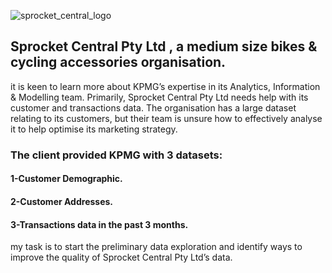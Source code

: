 ![sprocket_central_logo](https://user-images.githubusercontent.com/74540804/190919418-f90b3ea5-219e-4409-96d7-d51200775a3a.png)




## Sprocket Central Pty Ltd , a medium size bikes & cycling accessories organisation.
it is keen to learn more about KPMG’s expertise in its Analytics, Information & Modelling team. 
Primarily, Sprocket Central Pty Ltd needs help with its customer and transactions data. The organisation has a large dataset relating to its customers, but their team is unsure how to effectively analyse it to help optimise its marketing strategy. 

### The client provided KPMG with 3 datasets:
  #### 1-Customer Demographic.
  #### 2-Customer Addresses.
  #### 3-Transactions data in the past 3 months.
  
  my task is to start the preliminary data exploration and identify ways to improve the quality of Sprocket Central Pty Ltd’s data.

